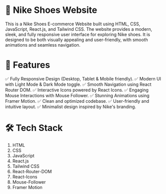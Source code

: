 # 🏀 Nike Shoes Website

This is a Nike Shoes E-commerce Website built using HTML, CSS, JavaScript, React.js, and Tailwind CSS. The website provides a modern, sleek, and fully responsive user interface for exploring Nike shoes. It is designed to be both visually appealing and user-friendly, with smooth animations and seamless navigation.

# 🚀 Features

✅ Fully Responsive Design (Desktop, Tablet & Mobile friendly).
✅ Modern UI with Light Mode & Dark Mode toggle.
✅ Smooth Navigation using React Router DOM.
✅ Interactive Icons powered by React Icons.
✅ Engaging Mouse Interactions with Mouse Follower.
✅ Stunning Animations using Framer Motion.
✅ Clean and optimized codebase.
✅ User-friendly and intuitive layout.
✅ Minimalist design inspired by Nike's branding.

# 🛠️ Tech Stack

1. HTML
2. CSS
3. JavaScript
4. React.js
5. Tailwind CSS
6. React-Router-DOM
7. React-Icons
8. Mouse-Follower
9. Framer Motion
